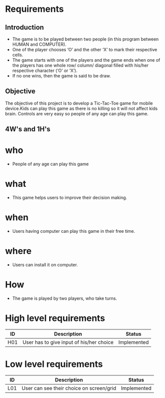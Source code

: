# Requirements
## Introduction
* The game is to be played between two people (in this program between HUMAN and COMPUTER).
* One of the player chooses ‘O’ and the other ‘X’ to mark their respective cells.
* The game starts with one of the players and the game ends when one of the players has one whole row/ column/ diagonal filled with his/her respective character (‘O’ or ‘X’).
* If no one wins, then the game is said to be draw.

## Objective
The objective of this project is to develop a Tic-Tac-Toe game for mobile device.Kids can play this game as there is no killing so it will not affect kids brain. Controls are very easy so people of any age can play this game. 

## 4W's and 1H's
# who
* People of any age can play this game
# what
* This game helps users to improve their decision making. 
# when
* Users having computer can play this game in their free time.
# where
* Users can install it on computer.
# How
* The game is played by two players, who take turns.
# High level requirements
|ID|Description|Status|
|---|---|---|
|H01|User has to give input of his/her choice|Implemented|

# Low level requirements
|ID|Description|Status|
|---|---|---|
|L01|User can see their choice on screen/grid|Implemented|
